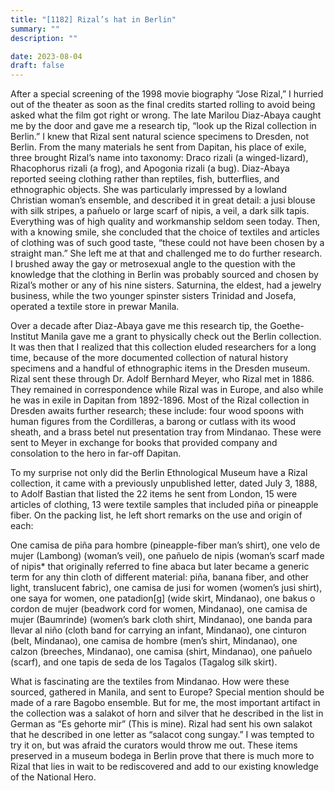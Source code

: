 ```yaml
---
title: "[1182] Rizal’s hat in Berlin"
summary: ""
description: ""

date: 2023-08-04
draft: false
---
```


After a special screening of the 1998 movie biography “Jose Rizal,” I hurried out of the theater as soon as the final credits started rolling to avoid being asked what the film got right or wrong. The late Marilou Diaz-Abaya caught me by the door and gave me a research tip, “look up the Rizal collection in Berlin.” I knew that Rizal sent natural science specimens to Dresden, not Berlin. From the many materials he sent from Dapitan, his place of exile, three brought Rizal’s name into taxonomy: Draco rizali (a winged-lizard), Rhacophorus rizali (a frog), and Apogonia rizali (a bug). Diaz-Abaya reported seeing clothing rather than reptiles, fish, butterflies, and ethnographic objects. She was particularly impressed by a lowland Christian woman’s ensemble, and described it in great detail: a jusi blouse with silk stripes, a pañuelo or large scarf of nipis, a veil, a dark silk tapis. Everything was of high quality and workmanship seldom seen today. Then, with a knowing smile, she concluded that the choice of textiles and articles of clothing was of such good taste, “these could not have been chosen by a straight man.” She left me at that and challenged me to do further research. I brushed away the gay or metrosexual angle to the question with the knowledge that the clothing in Berlin was probably sourced and chosen by Rizal’s mother or any of his nine sisters. Saturnina, the eldest, had a jewelry business, while the two younger spinster sisters Trinidad and Josefa, operated a textile store in prewar Manila.

Over a decade after Diaz-Abaya gave me this research tip, the Goethe-Institut Manila gave me a grant to physically check out the Berlin collection. It was then that I realized that this collection eluded researchers for a long time, because of the more documented collection of natural history specimens and a handful of ethnographic items in the Dresden museum. Rizal sent these through Dr. Adolf Bernhard Meyer, who Rizal met in 1886. They remained in correspondence while Rizal was in Europe, and also while he was in exile in Dapitan from 1892-1896. Most of the Rizal collection in Dresden awaits further research; these include: four wood spoons with human figures from the Cordilleras, a barong or cutlass with its wood sheath, and a brass betel nut presentation tray from Mindanao. These were sent to Meyer in exchange for books that provided company and consolation to the hero in far-off Dapitan.

To my surprise not only did the Berlin Ethnological Museum have a Rizal collection, it came with a previously unpublished letter, dated July 3, 1888, to Adolf Bastian that listed the 22 items he sent from London, 15 were articles of clothing, 13 were textile samples that included piña or pineapple fiber. On the packing list, he left short remarks on the use and origin of each:

One camisa de piña para hombre (pineapple-fiber man’s shirt), one velo de mujer (Lambong) (woman’s veil), one pañuelo de nipis (woman’s scarf made of nipis* that originally referred to fine abaca but later became a generic term for any thin cloth of different material: piña, banana fiber, and other light, translucent fabric), one camisa de jusi for women (women’s jusi shirt), one saya for women, one patadion[g] (wide skirt, Mindanao), one bakus o cordon de mujer (beadwork cord for women, Mindanao), one camisa de mujer (Baumrinde) (women’s bark cloth shirt, Mindanao), one banda para llevar al niño (cloth band for carrying an infant, Mindanao), one cinturon (belt, Mindanao), one camisa de hombre (men’s shirt, Mindanao), one calzon (breeches, Mindanao), one camisa (shirt, Mindanao), one pañuelo (scarf), and one tapis de seda de los Tagalos (Tagalog silk skirt).

What is fascinating are the textiles from Mindanao. How were these sourced, gathered in Manila, and sent to Europe? Special mention should be made of a rare Bagobo ensemble. But for me, the most important artifact in the collection was a salakot of horn and silver that he described in the list in German as “Es gehorte mir” (This is mine). Rizal had sent his own salakot that he described in one letter as “salacot cong sungay.” I was tempted to try it on, but was afraid the curators would throw me out. These items preserved in a museum bodega in Berlin prove that there is much more to Rizal that lies in wait to be rediscovered and add to our existing knowledge of the National Hero.
